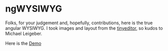 ngWYSIWYG
=========

Folks, for your judgement and, hopefully, contributions, here is the true angular WYSIWYG.
I took images and layout from the <a href="https://github.com/jessegreathouse/TinyEditor">tinyeditor</a>, so kudos to Michael Leigeber.

Here is the <a href="http://psergus.github.io/">Demo</a>
